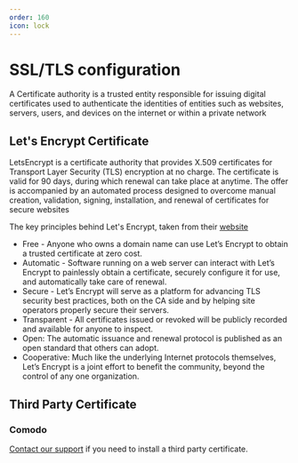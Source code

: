 ```yaml
---
order: 160
icon: lock
---
```


# SSL/TLS configuration

A Certificate authority is a trusted entity responsible for issuing digital certificates used to authenticate the identities of entities such as websites, servers, users, and devices on the internet or within a private network

## Let's Encrypt Certificate

LetsEncrypt is a certificate authority that provides X.509 certificates for Transport Layer Security (TLS) encryption at no charge. The certificate is valid for 90 days, during which renewal can take place at anytime. The offer is accompanied by an automated process designed to overcome manual creation, validation, signing, installation, and renewal of certificates for secure websites 

The key principles behind Let's Encrypt, taken from their <a href="http://www.letsencrypt.org" target="_blank">website</a>
* Free - Anyone who owns a domain name can use Let’s Encrypt to obtain a trusted certificate at zero cost.
* Automatic - Software running on a web server can interact with Let’s Encrypt to painlessly obtain a certificate, securely configure it for use, and automatically take care of renewal.
* Secure - Let’s Encrypt will serve as a platform for advancing TLS security best practices, both on the CA side and by helping site operators properly secure their servers.
* Transparent - All certificates issued or revoked will be publicly recorded and available for anyone to inspect.
* Open: The automatic issuance and renewal protocol is published as an open standard that others can adopt.
* Cooperative: Much like the underlying Internet protocols themselves, Let’s Encrypt is a joint effort to benefit the community, beyond the control of any one organization.

## Third Party Certificate

### Comodo

[Contact our support](../support/standard_support) if you need to install a third party certificate.
